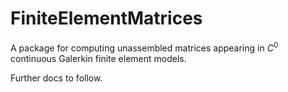 # FiniteElementMatrices

A package for computing unassembled matrices appearing in $`C^0`$ continuous Galerkin
finite element models.

Further docs to follow.
